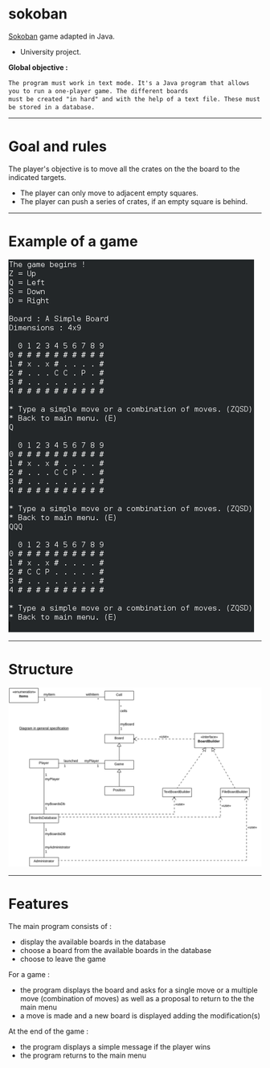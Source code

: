 # sokoban

[Sokoban](https://en.wikipedia.org/wiki/Sokoban) game adapted in Java.  

- University project.  

__Global objective :__ 
```
The program must work in text mode. It's a Java program that allows you to run a one-player game. The different boards
must be created "in hard" and with the help of a text file. These must be stored in a database.
```
______________________________________

# Goal and rules

The player's objective is to move all the crates on the
the board to the indicated targets.

- The player can only move to adjacent empty squares.
- The player can push a series of crates, if an empty square is behind.

______________________________________

# Example of a game

![example](/img/example.png)

______________________________________

# Structure

![sokoban-uml-general-specification](/img/sokoban-uml-general-specification.png)

______________________________________

# Features

The main program consists of :
- display the available boards in the database
- choose a board from the available boards in the database
- choose to leave the game

For a game :
- the program displays the board and asks for a single move or a multiple move (combination of moves) as well as a proposal to return to the the main menu
- a move is made and a new board is displayed adding
the modification(s)

At the end of the game :
- the program displays a simple message if the player wins
- the program returns to the main menu